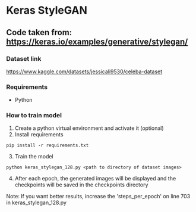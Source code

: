 # Keras StyleGAN
## Code taken from: https://keras.io/examples/generative/stylegan/

### Dataset link
https://www.kaggle.com/datasets/jessicali9530/celeba-dataset

### Requirements
- Python

### How to train model
1. Create a python virtual environment and activate it (optional)
2. Install requirements
```
pip install -r requirements.txt
```
3. Train the model
```
python keras_stylegan_128.py <path to directory of dataset images>
```
4. After each epoch, the generated images will be displayed and the checkpoints will be saved in the checkpoints directory

Note: If you want better results, increase the 'steps_per_epoch' on line 703 in keras_stylegan_128.py
